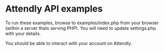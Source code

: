 Attendly API examples
=====================


To run these examples, browse to examples/index.php from your browser (within a
server thats serving PHP). You will need to update settings.php with your
details.

You should be able to interact with your account on Attendly.
